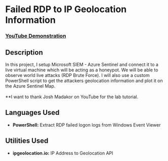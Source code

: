 <h1>Failed RDP to IP Geolocation Information</h1>


 ### [YouTube Demonstration](https://youtu.be/IoEtW0O1o74)


<h2>Description</h2>


In this project, I setup Microsoft SIEM - Azure Sentinel and connect it to a live virtual machine which will be acting as a honeypot. We will be able to observe world live attacks (RDP Brute Force).
I will also use a custom PowerShell script to get the attackers geolocation information and plot it on the Azure Sentinel Map.
<br />
<br />
</b> **I want to thank Josh Madakor on YouTube for the lab tutorial.</b>
<br />


<h2>Languages Used</h2>

- <b>PowerShell:</b> Extract RDP failed logon logs from Windows Event Viewer 

<h2>Utilities Used</h2>

- <b>ipgeolocation.io:</b> IP Address to Geolocation API



<!--
 ```diff
- text in red
+ text in green
! text in orange
# text in gray
@@ text in purple (and bold)@@
```
--!>

